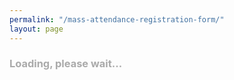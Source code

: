 ```yaml
---
permalink: "/mass-attendance-registration-form/"
layout: page
---
```


<form style="display: none" id="test">
    Registration is <span style="font-weight: bold; color: #0A0">open</span> for <span id="massDate" style="font-weight: bold">next Sunday's mass</span>.
    <br />
    <span style="color: #999">Please enter one name and the total number of attendees we can expect at mass. We will use the data you have entered solely to check attendance on mass day. We will not retain these data or forward them to third parties.</span>
    <br />
    <br />
    <ul>
        <li>
            <label for="name">Name:</label>
            <input type="text" name="name" value="" placeholder="e.g., John Doe" />
        </li>
        <li>
            <label for="number">Total number of attendees:</label><input type="number" name="number" min="1" max="10" value="1" />
            <span style="color: #0A0"><span id="availableSeats" style="font-weight: bold">0</span> seats available.</span>
        </li>
    </ul>
    <button id="send">Submit</button>
</form>
<div id="availability" style="color: #AAA">
    <h3 id="availability_message">Loading, please wait...</h3>
</div>
<div id="progress" style="display: none; color: #AAA">
    <h3 id="progress_message">Registration in progress...</h3>
</div>
<div id="success" style="display: none; color: #0A0">
    <h3 id="success_message">Thank you for registering. See you at mass!</h3>
</div>
<div id="error" style="display: none; color: #A00">
    <h3 id="error_message">An error occurred. Please try again later.</h3>
    <button id="refresh">Retry</button>
</div>

<script>
    var $retry = document.getElementById("refresh");
    $retry.addEventListener("click", function (e) {
        window.location.reload();
    });

    var $send = document.getElementById("send");
    $send.addEventListener("click", function(e) {
        e.preventDefault();
        e.stopPropagation();
        e.stopImmediatePropagation();

        document.getElementsByTagName("form")[0].style.display = "none";
        document.getElementById("progress").style.display = "block";

        // request via icch-api
        xhr = new XMLHttpRequest();

        xhr.open('POST', 'http://icch-api.cloudno.de/mass-registration');
        xhr.setRequestHeader('Content-Type', 'application/json');
        xhr.onload = function() {
            if (xhr.status === 200) {
                document.getElementById("progress").style.display = "none";

                try {
                    var oResponseJson = JSON.parse(xhr.responseText);
                    if (oResponseJson.success) {
                        document.getElementById("success").style.display = "block";
                        if (oResponseJson.message) {
                            document.getElementById("success_message").innerText = oResponseJson.message;
                        }
                    } else {
                        document.getElementById("error").style.display = "block";
                        if (oResponseJson.message) {
                            document.getElementById("error_message").innerText = oResponseJson.message;
                        }
                    }
                } catch (e) {
                    document.getElementById("error").style.display = "block";
                    if (oResponseJson.message) {
                        document.getElementById("error_message").innerText = oResponseJson.message;
                    }
                }
            }
            else if (xhr.status !== 200) {
                alert("Something went wrong. Please try again later");
            }
        };

        var $form = document.getElementsByTagName("form")[0];
        var oDataJson = {
            name: document.querySelector("[name=name]").value,
            number: document.querySelector("[name=number]").value
        };
        xhr.send(JSON.stringify(oDataJson));
    });


    var xhr = new XMLHttpRequest();
    xhr.open('GET', 'http://icch-api.cloudno.de/mass-registration-check');
    xhr.onload = function() {
        document.getElementById("availability").style.display = "none";

        if (xhr.status === 200) {
            try {
                var oResponseJson = JSON.parse(xhr.responseText);
                if (oResponseJson.success) {
                    if (oResponseJson.places <= 0) {
                        document.getElementById("error_message").innerText = "We are sorry, all available seats were booked for " + oResponseJson.date + ". Please come back later to this page to register for the next mass.";
                        document.getElementById("error").style.display = "block";
                        return;
                    }

                    document.getElementById("massDate").innerText = oResponseJson.date;
                    document.getElementById("availableSeats").innerText = oResponseJson.places;
                    document.getElementsByTagName("form")[0].style.display = "block";
                } else {
                    document.getElementById("error").style.display = "block";
                    if (oResponseJson.message) {
                        document.getElementById("error_message").innerText = oResponseJson.message;
                    }
                }
            } catch (e) {
                document.getElementById("error").style.display = "block";
                if (console) { console.log(e); }
            }
        } else {
            document.getElementById("error").style.display = "block";
        }
    };
xhr.send();
</script>
